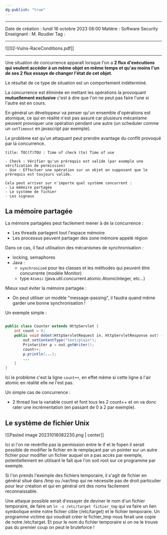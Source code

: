 ```yaml
---
dg-publish: "true"
---
```

---

 Date de création : lundi 16 octobre 2023 08:00
 Matière : Software Security
 Enseignant : M. Roudier
 Tag :

---

![[02-Vulns-RaceConditions.pdf]]

---

Une situation de concurrence apparaît lorsque l'on a **2 flux d'exécutions qui veulent accéder à un même objet en même temps et qu'au moins l'un de ses 2 flux essaye de changer l'état de cet objet**.

Le résultat de ce type de situation est un comportement indéterminé.

La concurrence est éliminée en mettant les opérations la provoquant **mutuellement exclusive** c'est à dire que l'on ne peut pas faire l'une si l'autre est en cours.

En général un développeur va penser qu'un ensemble d'opérations est atomique, ce qui en réalité n'est pas assuré car plusieurs mécanisme peuvent provoquer une opération pendant une autre (un scheduler comme un `setTimeout` en javascript par exemple).

Le problème est qu'un attaquant peut prendre avantage du conflit provoqué par la concurrence.

```ad-note
title: TOC(T)TOU : Time of check (to) Time of use

- Check : Vérifier qu'un prérequis est valide (par exemple une vérification de permission)
- Use : Effectuer une opération sur un objet en supposant que le prérequis est toujours valide.

Cela peut arriver sur n'importe quel système concurrent :
- La mémoire partagée
- Le système de fichier
- Les signaux
```

## La mémoire partagée

La mémoire partagées peut facilement mener à de la concurrence :
- Les threads partagent tout l'espace mémoire
- Les processus peuvent partager des zone mémoire appelé région

Dans ce cas, il faut utilisation des mécanismes de synchronisation :
- locking, semaphores
- Java :
	- `synchronized` pour les classes et les méthodes qui peuvent être concurrente (modèle Monitor)
	- type `Atomic` (java.util.concurrent.atomic.AtomicInteger, etc...)

Mieux vaut éviter la mémoire partagée :
- On peut utiliser un modèle "message-passing", il faudra quand même garder une bonne synchronisation !

Un exemple simple :

```Java

public class Counter extends HttpServlet {
	int count = 0;
	public void doGet(HttpServletRequest in, HttpServletResponse out) {
		out.setContentType("text/plain");
		Printwriter p = out.getWriter();
		count++;
		p.println(...);
		...
	}
}
```

Ici le problème c'est la ligne `count++`, en effet même si cette ligne à l'air atomic en réalité elle ne l'est pas.

Un simple cas de concurrence :
- 2 thread lise la variable count et font tous les 2 count++ et on va donc rater une incrémentation (en passant de 0 à 2 par exemple).

## Le système de fichier Unix

![[Pasted image 20231016082230.png | center]]

Ici si l'on ne revérifie pas la permission entre le if et le fopen il serait possible de modifier le fichier en le remplaçant par un pointer sur un autre fichier pour modifier un fichier auquel on a pas accès par exemple, potentiellement en utilisant le fait que l'on soit root sur ce programme par exemple.

Si l'on prends l'exemple des fichiers temporaire,  il s'agit de fichier en général situé dans /tmp ou /var/tmp qui ne nécessite pas de droit particulier pour leur création et qui en général ont des noms facilement reconnaissable.

Une attaque possible serait d'essayer de deviner le nom d'un fichier temporaire, de faire un `ln -s /etc/target fichier_tmp` qui va faire un lien symbolique entre notre fichier cible (/etc/target) et le fichier temporaire. Un programme victime qui voudrait créer le fichier_tmp nous ferait une copie de notre /etc/target. Et pour le nom du fichier temporaire si on ne le trouve pas du premier coup on peut le bruteforce !

